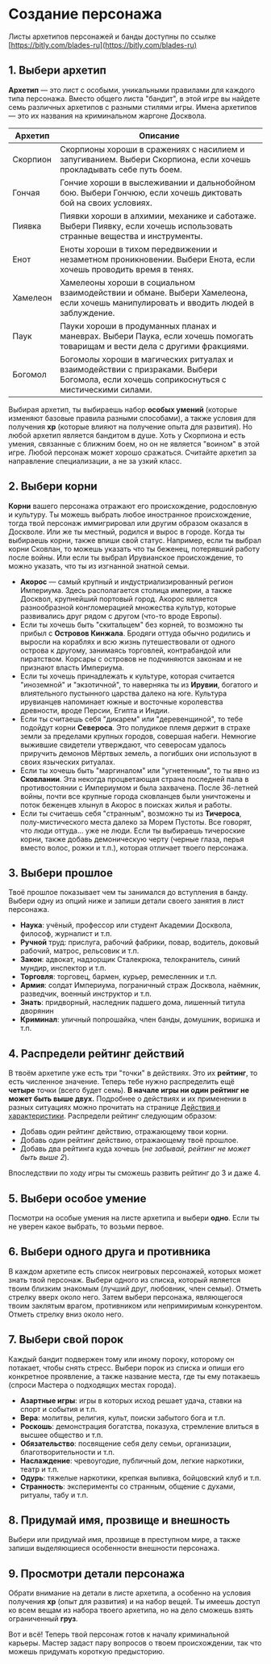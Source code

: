 # Создание персонажа

Листы архетипов персонажей и банды доступны по ссылке [https://bitly.com/blades-ru](https://bitly.com/blades-ru)

## 1. Выбери архетип

**Архетип** — это лист с особыми, уникальными правилами для каждого типа персонажа. Вместо общего листа "бандит", в этой игре вы найдете семь различных архетипов с разными стилями игры. Имена архетипов — это их названия на криминальном жаргоне Досквола.

Архетип  |  Описание
--|--
Скорпион  |  Скорпионы хороши в сражениях с насилием и запугиванием. Выбери Скорпиона, если хочешь прокладывать себе путь боем.
Гончая  |  Гончие хороши в выслеживании и дальнобойном бою. Выбери Гончюю, если хочешь диктовать бой на своих условиях.
Пиявка  |  Пиявки хороши в алхимии, механике и саботаже. Выбери Пиявку, если хочешь использовать странные вещества и инструменты.
Енот  |  Еноты хороши в тихом передвижении и незаметном проникновении. Выбери Енота, если хочешь проводить время в тенях.
Хамелеон  |  Хамелеоны хороши в социальном взаимодействии и обмане. Выбери Хамелеона, если хочешь манипулировать и вводить людей в заблуждение.
Паук  | Пауки хороши в продуманных планах и маневрах. Выбери Паука, если хочешь помогать товарищам и вести дела с другими фракциями.
Богомол  |  Богомолы хороши в магических ритуалах и взаимодействии с призраками. Выбери Богомола, если хочешь соприкоснуться с мистическими силами.

Выбирая архетип, ты выбираешь набор **особых умений** (которые изменяют базовые правила разными способами), а также условия для получения **xp** (которые влияют на получение опыта для развития). Но любой архетип является бандитом в душе. Хоть у Скорпиона и есть умения, связанные с ближним боем, но он не является "воином" в этой игре. Любой персонаж может хорошо сражаться. Считайте архетип за направление специализации, а не за узкий класс.

## 2. Выбери корни

**Корни** вашего персонажа отражают его происхождение, родословную и культуру. Ты можешь выбрать любое иностранное происхождение, тогда твой персонаж иммигрировал или другим образом оказался в Доскволе. Или же ты местный, родился и вырос в городе. Когда ты выбираешь корни, также впиши свой статус. Например, если ты выбрал корни Сковлан, то можешь указать что ты беженец, потерявший работу после войны. Или если ты выбрал Ирувианское происхождение, то можно указать, что ты из изгнанной знатной семьи.

- **Акорос** — самый крупный и индустриализированный регион Империума. Здесь располагается столица империи, а также Досквол, крупнейший портовый город. Акорос является разнообразной конгломерацией множества культур, которые развивались друг рядом с другом (что-то вроде Европы).
- Если ты хочешь быть "скитальцем" без корней, то возможно ты прибыл с **Островов Кинжала**. Бродяги оттуда обычно родились и выросли на кораблях и всю жизнь путешествовали от одного острова к другому, занимаясь торговлей, контрабандой или пиратством. Корсары с островов не подчиняются законам и не признают власть Империума.
- Если ты хочешь принадлежать к культуре, которая считается "иноземной" и "экзотичной", то наверняка ты из **Ирувии**, богатого и влиятельного пустынного царства далеко на юге. Культура ирувианцев напоминает южные и восточные королевства древности, вроде Персии, Египта и Индии.
- Если ты считаешь себя "дикарем" или "деревенщиной", то тебе подойдут корни **Североса**. Это полудикое племя держит в страхе земли за пределами крупных городов, совершая набеги. Немногие выжившие свидетели утверждают, что северосам удалось приручить демонов Мёртвых земель, а погибших они используют в своих языческих ритуалах.
- Если ты хочешь быть "маргиналом" или "угнетенным", то ты явно из **Сковлании**. Эта некогда процветающая страна последней пала в противостоянии с Империумом и была захвачена. После 36-летней войны, почти все крупные города сковланцев были уничтожены и поток беженцев хлынул в Акорос в поисках жилья и работы.
- Если ты считаешь себя "странным", возможно ты из **Тичероса**, полу-мистического места далеко за Морем Пустоты. Все говорят, что люди оттуда... уже не люди. Если ты выбираешь тичероские корни, также добавь демоническую черту (черные глаза, перья вместо волос, рожки и т.п.), которая отличает твоего персонажа.

## 3. Выбери прошлое

Твоё прошлое показывает чем ты занимался до вступления в банду. Выбери одну из опций ниже и запиши детали своего занятия в лист персонажа.

- **Наука**: учёный, профессор или студент Академии Досквола, философ, журналист и т.п.
- **Ручной** труд: прислуга, рабочий фабрики, повар, водитель, доковый рабочий, матрос, рельсовик и т.п.
- **Закон**: адвокат, надзорщик Сталекрюка, телокранитель, синий мундир, инспектор и т.п.
- **Торговля**: торговец, бармен, курьер, ремесленник и т.п.
- **Армия**: солдат Империума, пограничный страж Досквола, наёмник, разведчик, военный инструктор и т.п.
- **Знать**: придворный, наследник падшего дома, лишенный титула дворянин
- **Криминал**: уличный попрошайка, член банды, домушник, воришка и т.п.

## 4. Распредели рейтинг действий

В твоём архетипе уже есть три "точки" в действиях. Это их **рейтинг**, то есть численное значение. Теперь тебе нужно распределить ещё **четыре** точки (всего будет семь). **В начале игры ни один рейтинг не может быть выше двух.** Подробнее о действиях и их применении в разных ситуациях можно прочитать на странице [Действия и характеристики](../../core/actions-attributes). Распредели рейтинг следующим образом:

- Добавь один рейтинг действию, отражающему твои корни.
- Добавь один рейтинг действию, отражающему твоё прошлое.
- Добавь два рейтинга куда хочешь (_не забывай, рейтинг не может быть выше 2_).

Впоследствии по ходу игры ты сможешь развить рейтинг до 3 и даже 4.

## 5. Выбери особое умение

Посмотри на особые умения на листе архетипа и выбери **одно**. Если ты не уверен какое выбрать, то возьми первое.

## 6. Выбери одного друга и противника

В каждом архетипе есть список неигровых персонажей, которых может знать твой персонаж. Выбери одного из списка, который является твоим близким знакомым (лучший друг, любовник, член семьи). Отметь стрелку вверх около него. Затем выбери персонажа, являющегося твоим заклятым врагом, противником или непримиримым конкурентом. Отметь стрелку вниз около него.

## 7. Выбери свой порок

Каждый бандит подвержен тому или иному пороку, которому он потакает, чтобы снять стресс. Выбери порок из списка и опиши его конкретное проявление, а также название места, где ты ему потакаешь (спроси Мастера о подходящих местах города).

- **Азартные игры**: игры в которых исход решает удача, ставки на спорт и события и т.п.
- **Вера**: молитвы, религия, культ, поиски забытого бога и т.п.
- **Роскошь**: демонстрация богатства, показуха, стремление влиться в высшее общество и т.п.
- **Обязательство**: посвящение себя делу семьи, организации, благотворительности и т.п.
- **Наслаждение**: чревоугодие, публичный дом, легкие наркотики, театр и т.п.
- **Одурь**: тяжелые наркотики, крепкая выпивка, бойцовский клуб и т.п.
- **Странность**: эксперименты со странным, общение с духами, ритуалы, табу и т.п.

## 8. Придумай имя, прозвище и внешность

Выбери или придумай имя, прозвище в преступном мире, а также запиши выделяющиеся особенности внешности персонажа.

## 9. Просмотри детали персонажа

Обрати внимание на детали в листе архетипа, а особенно на условия получения **xp** (опыт для развития) и на набор вещей. Ты имеешь доступ ко всем вещам из набора твоего архетипа, но на дело сможешь взять ограниченный **груз**.

Вот и всё! Теперь твой персонаж готов к началу криминальной карьеры. Мастер задаст пару вопросов о твоем происхождении, так что можешь придумать короткую предысторию.
